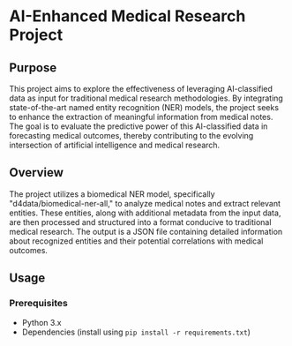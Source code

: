 
# AI-Enhanced Medical Research Project

## Purpose

This project aims to explore the effectiveness of leveraging AI-classified data as input for traditional medical research methodologies. By integrating state-of-the-art named entity recognition (NER) models, the project seeks to enhance the extraction of meaningful information from medical notes. The goal is to evaluate the predictive power of this AI-classified data in forecasting medical outcomes, thereby contributing to the evolving intersection of artificial intelligence and medical research.

## Overview

The project utilizes a biomedical NER model, specifically "d4data/biomedical-ner-all," to analyze medical notes and extract relevant entities. These entities, along with additional metadata from the input data, are then processed and structured into a format conducive to traditional medical research. The output is a JSON file containing detailed information about recognized entities and their potential correlations with medical outcomes.

## Usage

### Prerequisites

- Python 3.x
- Dependencies (install using `pip install -r requirements.txt`)

